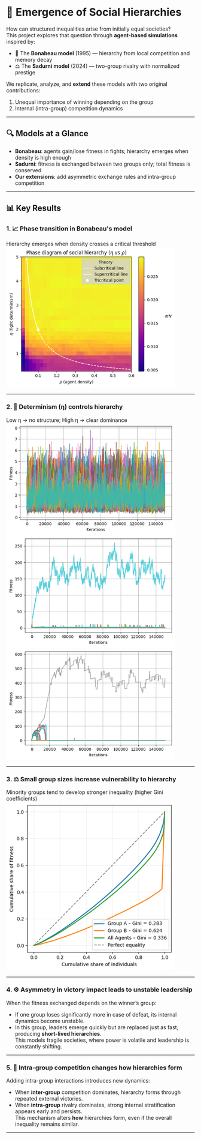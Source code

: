 # 🧠 Emergence of Social Hierarchies

How can structured inequalities arise from initially equal societies?  
This project explores that question through **agent-based simulations** inspired by:

- 🐝 The **Bonabeau model** (1995) — hierarchy from local competition and memory decay  
- ⚖️ The **Sadurní model** (2024) — two-group rivalry with normalized prestige  

We replicate, analyze, and **extend** these models with two original contributions:
1. Unequal importance of winning depending on the group  
2. Internal (intra-group) competition dynamics

---

## 🔍 Models at a Glance

- **Bonabeau**: agents gain/lose fitness in fights; hierarchy emerges when density is high enough  
- **Sadurní**: fitness is exchanged between two groups only; total fitness is conserved  
- **Our extensions**: add asymmetric exchange rules and intra-group competition

---

## 📊 Key Results

### 1. 📈 Phase transition in Bonabeau's model  
Hierarchy emerges when density crosses a critical threshold  
<img src="figures/final_phase_diag.png" width="450"/>

---

### 2. 👑 Determinism (η) controls hierarchy  
Low η → no structure; High η → clear dominance  
<img src="figures/stationnary_regime_eta_1.png" width="450"/>
<img src="figures/stationnary_regime_eta_5.png" width="450"/>
<img src="figures/stationnary_regime_eta_10.png" width="450"/>


---

### 3. ⚖️ Small group sizes increase vulnerability to hierarchy  
Minority groups tend to develop stronger inequality (higher Gini coefficients)  
<img src="figures/lorenz_curve_500_50.png" width="450"/>

---

### 4. ⚙️ Asymmetry in victory impact leads to unstable leadership  
When the fitness exchanged depends on the winner’s group:  
- If one group loses significantly more in case of defeat, its internal dynamics become unstable.  
- In this group, leaders emerge quickly but are replaced just as fast, producing **short-lived hierarchies**.  
This models fragile societies, where power is volatile and leadership is constantly shifting.


---

### 5. 🔄 Intra-group competition changes how hierarchies form  
Adding intra-group interactions introduces new dynamics:  
- When **inter-group** competition dominates, hierarchy forms through repeated external victories.  
- When **intra-group** rivalry dominates, strong internal stratification appears early and persists.  
This mechanism alters **how** hierarchies form, even if the overall inequality remains similar.

---
